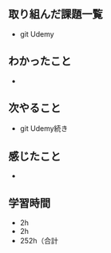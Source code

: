 ## 取り組んだ課題一覧
- git Udemy
## わかったこと
- 
## 次やること
- git Udemy続き
## 感じたこと
- 
## 学習時間
- 2h
- 2h
- 252h（合計
